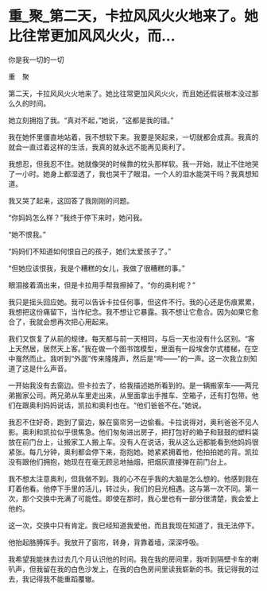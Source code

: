 # 重_聚_第二天，卡拉风风火火地来了。她比往常更加风风火火，而...

你是我一切的一切

重　聚

第二天，卡拉风风火火地来了。她比往常更加风风火火，而且她还假装根本没过那么久的时间。

她立刻拥抱了我。“真对不起，”她说，“这都是我的错。”

我在她怀里僵直地站着，我不想软下来。我要是哭起来，一切就都会成真。我真的就会一直过着这样的生活，我真的就永远不能再见奥利了。

我想忍，但我忍不住。她就像哭的时候靠的枕头那样软。我一开始，就止不住地哭了一小时。她身上都湿透了，我也哭干了眼泪。一个人的泪水能哭干吗？我真想知道。

我又哭了起来，这回答了我刚刚的问题。

“你妈妈怎么样？”我终于停下来时，她问我。

“她不恨我。”

“妈妈们不知道如何恨自己的孩子，她们太爱孩子了。”

“但她应该恨我，我是个糟糕的女儿，我做了很糟糕的事。”

眼泪接着滴出来，但是卡拉用手帮我擦掉了。“你的奥利呢？”

我只是摇头回应她。我可以告诉卡拉任何事，但这件不行。我的心还是伤痕累累，我想把这份痛留下，当作纪念。我不想让它暴露。我不想让它愈合。因为如果它愈合了，我就会想再次把心用起来。

我们又恢复了从前的规律。每天都与前一天相同，与后一天也没有什么区别。“客上天然居，居然天上客。”我在做一个图书馆模型，里面有一段埃舍尔式楼梯，在空中戛然而止。我听到“外面”传来隆隆声，然后是“哔——”的一声。这一次我立刻知道了这是什么声音。

一开始我没有去窗边。但卡拉去了，给我描述她所看到的。是一辆搬家车——两兄弟搬家公司。两兄弟从车里走出来，从里面拿出手推车、空箱子，还有打包带。他们在跟奥利妈妈说话，凯拉和奥利也在。“他们爸爸不在。”她说。

我忍不住好奇，跑到了窗边，躲在窗帘另一边偷看。卡拉说得对，奥利爸爸不见人影。奥利和凯拉似乎很焦急。他们匆匆进出房子，把打包好的箱子和鼓鼓的塑料袋放在前门台上，让搬家工人搬上车。没有人在说话，我从这么远都能看到他妈妈很紧张。每几分钟，奥利都会停下来，抱抱她。她紧紧拥着他，他拍拍她的背。凯拉没有跟他们拥抱，她现在在毫无顾忌地抽烟，把烟灰直接弹在前门台上。

我不想太注意奥利，但我做不到。我的心不在乎我的大脑是怎么想的。他感到我在盯着他看。他停下手里的活儿，转过头，我们的目光相遇。这与第一次不同。第一次，那个交换中充满了可能性。即使在那时，我心里也有一部分很清楚，我会爱上他的。

这一次，交换中只有肯定。我已经知道我爱他，而且我现在知道了，我无法停下。

他抬起胳膊挥手。我放开了窗帘，转身，背靠着墙，深深呼吸。

我希望我能抹去过去几个月认识他的时间。我在我的房间里，我听到隔壁卡车的喇叭声，但我留在我的白色沙发上，在我的白色房间里读我崭新的书。我记得我的过去，我记得我不能重蹈覆辙。